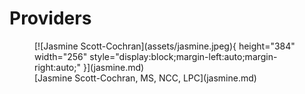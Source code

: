 # Providers

<figure markdown>
[![Jasmine Scott-Cochran](assets/jasmine.jpeg){ height="384" width="256" style="display:block;margin-left:auto;margin-right:auto;" }](jasmine.md)
  <figcaption>
  [Jasmine Scott-Cochran, MS, NCC, LPC](jasmine.md)
  </figcaption>
</figure>




